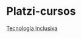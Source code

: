 # Platzi-cursos

[Tecnología Inclusiva](https://github.com/MonAvellaneda/Platzi-cursos/tree/main/Crear%20Tecnolog%C3%ADa%20Inclusiva)
